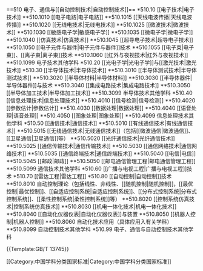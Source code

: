 ==510 电子、通信与[[自动控制技术|自动控制技术]]==
*510.10 [[电子技术|电子技术]]
**510.1010 [[电子电路|电子电路]]
**510.1015 [[天线电波传播|天线电波传播]]
**510.1020 [[无线电技术|无线电技术]]
**510.1025 [[微波技术|微波技术]]
**510.1030 [[敏感电子学|敏感电子学]]
**510.1035 [[微电子学|微电子学]]
**510.1040 [[仿真技术|仿真技术]]
**510.1045 [[超导电子技术|超导电子技术]]
**510.1050 [[电子元件与器件|电子元件与器件]]技术
**510.1055 [[电子束|电子束]]、[[离子束|离子束]]技术
**510.1060 [[红外与夜视技术|红外与夜视技术]]
**510.1099 电子技术其他学科
*510.20 [[光电子学|光电子学]]与[[激光技术|激光技术]]
*510.30 [[半导体技术|半导体技术]]
**510.3010 [[半导体测试技术|半导体测试技术]]
**510.3020 [[半导体材料|半导体材料]]
**510.3030 [[半导体器件|半导体器件]]与技术
**510.3040 [[集成电路技术|集成电路技术]]
**510.3050 [[半导体加工技术|半导体加工技术]]
**510.3099 半导体技术其他学科
*510.40 [[信息处理技术|信息处理技术]]
**510.4010 [[信号检测|信号检测]]
**510.4020 [[参数估计|参数估计]]
**510.4030 [[数据处理|数据处理]]
**510.4040 [[语音处理|语音处理]]
**510.4050 [[图象处理|图象处理]]
**510.4099 信息处理技术其他学科
*510.50 [[通信技术|通信技术]]
**510.5010 [[有线通信技术|有线通信技术]]
**510.5015 [[无线通信技术|无线通信技术]]（包括[[微波通信|微波通信]]、[[卫星通信|卫星通信]]等）
**510.5020 [[光纤通信技术|光纤通信技术]]
**510.5025 [[通信传输技术|通信传输技术]]
**510.5030 [[通信网络技术|通信网络技术]]
**510.5035 [[通信终端技术|通信终端技术]]
**510.5040 [[电信|电信]]
**510.5045 [[邮政|邮政]]
**510.5050 [[邮电通信管理工程|邮电通信管理工程]]
**510.5099 通信技术其他学科
*510.60 [[广播与电视工程|广播与电视工程]]技术
*510.70 [[雷达工程|雷达工程]]
*510.80 [[自动控制|自动控制]]技术
**510.8010 自动控制理论（包括线性、非线性、[[随机控制|随机控制]]，[[最优控制|最优控制]]、[[自适应控制系统|自适应控制系统]]、[[分布式控制系统|分布式控制系统]]、[[柔性控制系统|柔性控制系统]]等）
**510.8020 [[控制系统仿真技术|控制系统仿真技术]]
**510.8030 [[机电一体化技术|机电一体化技术]]
**510.8040 [[自动化仪器仪表|自动化仪器仪表]]与装置
**510.8050 [[机器人控制|机器人控制]]
**510.8060 自动化技术应用（具体应用入有关学科）
**510.8099 自动控制技术其他学科
*510.99 电子、通信与自动控制技术其他学科

{{Template:GB/T 13745}}

[[Category:中国学科分类国家标准|Category:中国学科分类国家标准]]